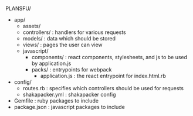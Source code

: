 PLANSFU/
- app/
    - assets/
    - controllers/ : handlers for various requests
    - models/ : data which should be stored
    - views/ : pages the user can view
    - javascript/
        - components/ : react components, stylesheets, and js to be used by application.js
        - packs/ : entrypoints for webpack
            - application.js : the react entrypoint for index.html.rb
- config/
    - routes.rb : specifies which controllers should be used for requests
    - shakapacker.yml : shakapacker config
- Gemfile : ruby packages to include
- package.json : javascript packages to include
